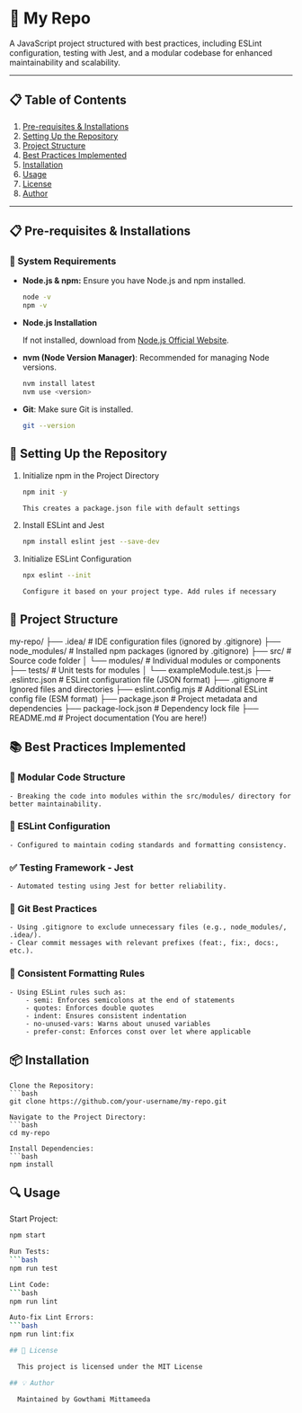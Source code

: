 # 🚀 My Repo

A JavaScript project structured with best practices, including ESLint configuration, testing with Jest, and a modular codebase for enhanced maintainability and scalability.

---

## 📋 Table of Contents
1. [Pre-requisites & Installations](#pre-requisites--installations)
2. [Setting Up the Repository](#setting-up-the-repository)
3. [Project Structure](#project-structure)
4. [Best Practices Implemented](#best-practices-implemented)
5. [Installation](#installation)
6. [Usage](#usage)
7. [License](#license)
8. [Author](#author)

---

## 📋 Pre-requisites & Installations

### 📌 System Requirements
- **Node.js & npm:** Ensure you have Node.js and npm installed.
  ```bash
  node -v
  npm -v

- **Node.js Installation**

  If not installed, download from [Node.js Official Website](https://nodejs.org/).

- **nvm (Node Version Manager)**: Recommended for managing Node versions.  

  ```bash
  nvm install latest
  nvm use <version>

- **Git**: Make sure Git is installed.
  ```bash
  git --version

## 🔧 Setting Up the Repository

  1. Initialize npm in the Project Directory
     
      ```bash
      npm init -y

      This creates a package.json file with default settings

  2. Install ESLint and Jest
      ```bash
      npm install eslint jest --save-dev

  3. Initialize ESLint Configuration
     ```bash
     npx eslint --init

     Configure it based on your project type. Add rules if necessary

## 📁 Project Structure

  my-repo/
  ├── .idea/                   # IDE configuration files (ignored by .gitignore)
  ├── node_modules/            # Installed npm packages (ignored by .gitignore)
  ├── src/                     # Source code folder
  │   └── modules/             # Individual modules or components
  ├── tests/                   # Unit tests for modules
  │   └── exampleModule.test.js
  ├── .eslintrc.json           # ESLint configuration file (JSON format)
  ├── .gitignore               # Ignored files and directories
  ├── eslint.config.mjs        # Additional ESLint config file (ESM format)
  ├── package.json             # Project metadata and dependencies
  ├── package-lock.json        # Dependency lock file
  ├── README.md                # Project documentation (You are here!) 

 
## 📚 Best Practices Implemented

### 📁 Modular Code Structure
    - Breaking the code into modules within the src/modules/ directory for better maintainability.

### 📏 ESLint Configuration
    - Configured to maintain coding standards and formatting consistency.

### ✅ Testing Framework - Jest
    - Automated testing using Jest for better reliability.

### 🌳 Git Best Practices
    - Using .gitignore to exclude unnecessary files (e.g., node_modules/, .idea/).
    - Clear commit messages with relevant prefixes (feat:, fix:, docs:, etc.).

### 📐 Consistent Formatting Rules
    - Using ESLint rules such as:
        - semi: Enforces semicolons at the end of statements
        - quotes: Enforces double quotes
        - indent: Ensures consistent indentation
        - no-unused-vars: Warns about unused variables
        - prefer-const: Enforces const over let where applicable


## 📦 Installation
    Clone the Repository:
    ```bash
    git clone https://github.com/your-username/my-repo.git

    Navigate to the Project Directory:
    ```bash
    cd my-repo
  
    Install Dependencies:
    ```bash
    npm install

## 🔍 Usage

  Start Project:
  ```bash
  npm start
  
  Run Tests:
  ```bash
  npm run test
  
  Lint Code:
  ```bash
  npm run lint
  
  Auto-fix Lint Errors:
  ```bash
  npm run lint:fix

## 📃 License

    This project is licensed under the MIT License

## 💡 Author

    Maintained by Gowthami Mittameeda
